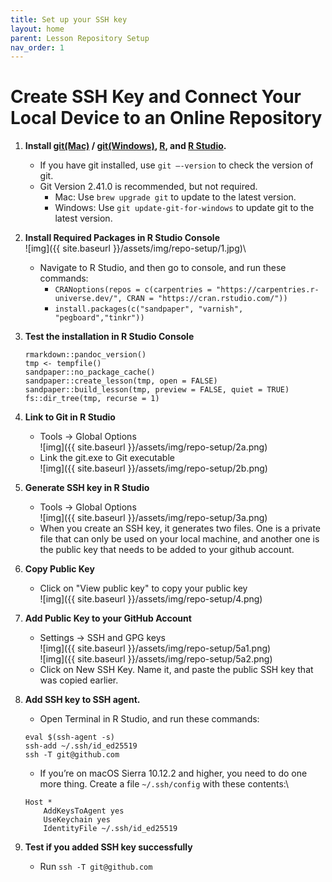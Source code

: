 ```yaml
---
title: Set up your SSH key
layout: home
parent: Lesson Repository Setup
nav_order: 1
---
```


# Create SSH Key and Connect Your Local Device to an Online Repository
1. **Install [git(Mac)](https://carpentries.github.io/workshop-template/#shell-windows) / [git(Windows)](https://carpentries.github.io/workshop-template/#shell-windows), [R](https://carpentries.github.io/workshop-template/#shell-windows), and [R Studio](https://posit.co/download/rstudio-desktop/#download).**
    - If you have git installed, use `git –-version` to check the version of git. 
    - Git Version 2.41.0 is recommended, but not required.
        - Mac: Use `brew upgrade git` to update to the latest version.
        - Windows: Use `git update-git-for-windows` to update git to the latest version.
1. **Install Required Packages in R Studio Console**\
    ![img]({{ site.baseurl }}/assets/img/repo-setup/1.jpg)\
    - Navigate to R Studio, and then go to console, and run these commands:
        - `CRANoptions(repos = c(carpentries = "https://carpentries.r-universe.dev/", CRAN = "https://cran.rstudio.com/"))`
        - `install.packages(c("sandpaper", "varnish", "pegboard","tinkr"))`
1. **Test the installation in R Studio Console**
    ```
    rmarkdown::pandoc_version() 
    tmp <- tempfile() 
    sandpaper::no_package_cache()
    sandpaper::create_lesson(tmp, open = FALSE)
    sandpaper::build_lesson(tmp, preview = FALSE, quiet = TRUE)
    fs::dir_tree(tmp, recurse = 1)
    ```
1. **Link to Git in R Studio**
    - Tools -> Global Options\
    ![img]({{ site.baseurl }}/assets/img/repo-setup/2a.png)
    - Link the git.exe to Git executable\
    ![img]({{ site.baseurl }}/assets/img/repo-setup/2b.png)
1. **Generate SSH key in R Studio**
    - Tools -> Global Options\
    ![img]({{ site.baseurl }}/assets/img/repo-setup/3a.png)
    - When you create an SSH key, it generates two files. One is a private file that can only be used on your local machine, and another one is the public key that needs to be added to your github account. 
1. **Copy Public Key**
    - Click on "View public key" to copy your public key\
    ![img]({{ site.baseurl }}/assets/img/repo-setup/4.png)

1. **Add Public Key to your GitHub Account**
    - Settings -> SSH and GPG keys\
    ![img]({{ site.baseurl }}/assets/img/repo-setup/5a1.png)\
    ![img]({{ site.baseurl }}/assets/img/repo-setup/5a2.png)
    - Click on New SSH Key. Name it, and paste the public SSH key that was copied earlier.
1. **Add SSH key to SSH agent.**
    - Open Terminal in R Studio, and run these commands:
    ```
    eval $(ssh-agent -s)
    ssh-add ~/.ssh/id_ed25519
    ssh -T git@github.com
    ```
    - If you’re on macOS Sierra 10.12.2 and higher, you need to do one more thing. Create a file `~/.ssh/config` with these contents:\
    ```
    Host *
        AddKeysToAgent yes
        UseKeychain yes
        IdentityFile ~/.ssh/id_ed25519
    ```
1. **Test if you added SSH key successfully**
    - Run `ssh -T git@github.com`


